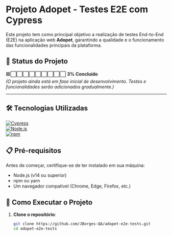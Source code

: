 # Projeto Adopet - Testes E2E com Cypress

Este projeto tem como principal objetivo a realização de testes End-to-End (E2E) na aplicação web **Adopet**, garantindo a qualidade e o funcionamento das funcionalidades principais da plataforma.

## 🚧 Status do Projeto

🟩⬜⬜⬜⬜⬜⬜⬜⬜⬜ **3% Concluído**  
*(O projeto ainda está em fase inicial de desenvolvimento. Testes e funcionalidades serão adicionados gradualmente.)*

---

## 🛠️ Tecnologias Utilizadas

[![Cypress](https://img.shields.io/badge/Cypress-4F8CFF?style=flat-square&logo=cypress&logoColor=white)](https://www.cypress.io/)  
[![Node.js](https://img.shields.io/badge/Node.js-339933?style=flat-square&logo=node.js&logoColor=white)](https://nodejs.org/)  
[![npm](https://img.shields.io/badge/npm-CB3837?style=flat-square&logo=npm&logoColor=white)](https://www.npmjs.com/)  

## 📋 Pré-requisitos

Antes de começar, certifique-se de ter instalado em sua máquina:

- Node.js (v14 ou superior)
- npm ou yarn
- Um navegador compatível (Chrome, Edge, Firefox, etc.)

## 🚀 Como Executar o Projeto

1. **Clone o repositório**:
   ```bash
   git clone https://github.com/JBorges-QA/adopet-e2e-tests.git
   cd adopet-e2e-tests
